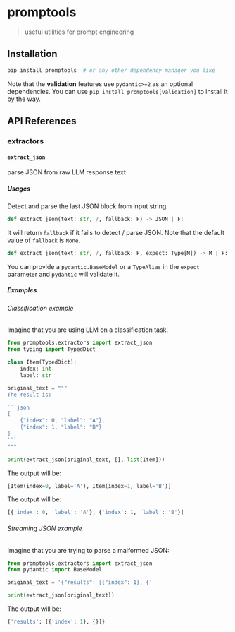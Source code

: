 # promptools

> useful utilities for prompt engineering

## Installation

```sh
pip install promptools  # or any other dependency manager you like
```

Note that the **validation** features use `pydantic>=2` as an optional dependencies. You can use `pip install promptools[validation]` to install it by the way.

## API References

### extractors

#### `extract_json`

parse JSON from raw LLM response text

##### Usages

Detect and parse the last JSON block from input string.

```py
def extract_json(text: str, /, fallback: F) -> JSON | F:
```

It will return `fallback` if it fails to detect / parse JSON.
Note that the default value of `fallback` is `None`.

```py
def extract_json(text: str, /, fallback: F, expect: Type[M]) -> M | F:
```

You can provide a `pydantic.BaseModel` or a `TypeAlias` in the `expect` parameter and `pydantic` will validate it.

##### Examples

###### Classification example

Imagine that you are using LLM on a classification task.

````py
from promptools.extractors import extract_json
from typing import TypedDict

class Item(TypedDict):
    index: int
    label: str

original_text = """
The result is:

```json
[
    {"index": 0, "label": "A"},
    {"index": 1, "label": "B"}
]
```
"""

print(extract_json(original_text, [], list[Item]))
````

The output will be:

```py
[Item(index=0, label='A'), Item(index=1, label='B')]
```

The output will be:

```py
[{'index': 0, 'label': 'A'}, {'index': 1, 'label': 'B'}]
```

###### Streaming JSON example

Imagine that you are trying to parse a malformed JSON:

```py
from promptools.extractors import extract_json
from pydantic import BaseModel

original_text = '{"results": [{"index": 1}, {'

print(extract_json(original_text))
```

The output will be:

```py
{'results': [{'index': 1}, {}]}
```
